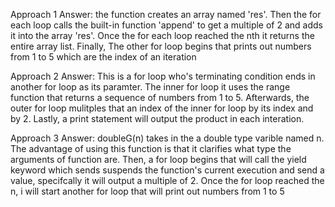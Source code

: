 Approach 1 Answer:
the function creates an array named 'res'. Then the for each loop calls the built-in function 'append' to get a multiple of 2 and adds it into the array 'res'. Once the for each loop reached the nth it returns the entire array list. Finally, The other for loop begins that prints out numbers from 1 to 5 which are the index of an iteration

Approach 2 Answer:
This is a for loop who's terminating condition ends in another for loop as its paramter. The inner for loop it uses the range function that returns a sequence of numbers from 1 to 5. Afterwards, the outer for loop mulitples that an index of the inner for loop by its index and by 2. Lastly, a print statement will output the product in each interation.

Approach 3 Answer:
doubleG(n) takes in the a double type varible named n. The advantage of using this function is that it clarifies what type the arguments of function are. Then, a for loop begins that will call the yield keyword which sends suspends the function's current execution and send a value, specifcally it will output a multiple of 2. Once the for loop reached the n, i will start another for loop that will print out numbers from 1 to 5
